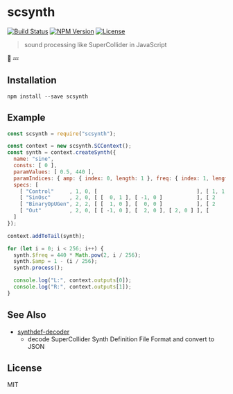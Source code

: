 # scsynth
[![Build Status](http://img.shields.io/travis/mohayonao/scsynth.svg?style=flat-square)](https://travis-ci.org/mohayonao/scsynth)
[![NPM Version](http://img.shields.io/npm/v/scsynth.svg?style=flat-square)](https://www.npmjs.org/package/scsynth)
[![License](http://img.shields.io/badge/license-MIT-brightgreen.svg?style=flat-square)](http://mohayonao.mit-license.org/)

> sound processing like SuperCollider in JavaScript

:construction_worker: :zzz:

## Installation

```
npm install --save scsynth
```

## Example

```js
const scsynth = require("scsynth");

const context = new scsynth.SCContext();
const synth = context.createSynth({
  name: "sine",
  consts: [ 0 ],
  paramValues: [ 0.5, 440 ],
  paramIndices: { amp: { index: 0, length: 1 }, freq: { index: 1, length: 1 } },
  specs: [
    [ "Control"     , 1, 0, [                                ], [ 1, 1 ] ],
    [ "SinOsc"      , 2, 0, [ [  0, 1 ], [ -1, 0 ]           ], [ 2    ] ],
    [ "BinaryOpUGen", 2, 2, [ [  1, 0 ], [  0, 0 ]           ], [ 2    ] ],
    [ "Out"         , 2, 0, [ [ -1, 0 ], [  2, 0 ], [ 2, 0 ] ], [      ] ]
  ]
});

context.addToTail(synth);

for (let i = 0; i < 256; i++) {
  synth.$freq = 440 * Math.pow(2, i / 256);
  synth.$amp = 1 - (i / 256);
  synth.process();

  console.log("L:", context.outputs[0]);
  console.log("R:", context.outputs[1]);
}
```

## See Also

- [synthdef-decoder](https://github.com/mohayonao/synthdef-decoder)
  - decode SuperCollider Synth Definition File Format and convert to JSON

## License

MIT

